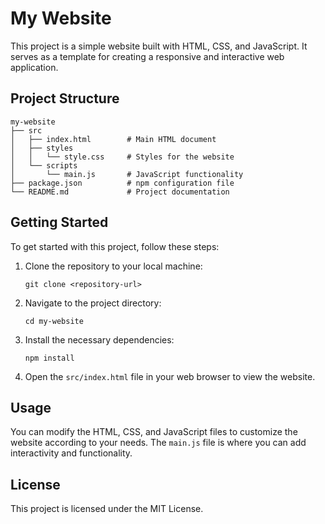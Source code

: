 # My Website

This project is a simple website built with HTML, CSS, and JavaScript. It serves as a template for creating a responsive and interactive web application.

## Project Structure

```
my-website
├── src
│   ├── index.html        # Main HTML document
│   ├── styles
│   │   └── style.css     # Styles for the website
│   └── scripts
│       └── main.js       # JavaScript functionality
├── package.json          # npm configuration file
└── README.md             # Project documentation
```

## Getting Started

To get started with this project, follow these steps:

1. Clone the repository to your local machine:
   ```
   git clone <repository-url>
   ```

2. Navigate to the project directory:
   ```
   cd my-website
   ```

3. Install the necessary dependencies:
   ```
   npm install
   ```

4. Open the `src/index.html` file in your web browser to view the website.

## Usage

You can modify the HTML, CSS, and JavaScript files to customize the website according to your needs. The `main.js` file is where you can add interactivity and functionality.

## License

This project is licensed under the MIT License.